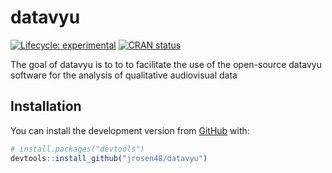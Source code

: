 
<!-- README.md is generated from README.Rmd. Please edit that file -->

# datavyu

<!-- badges: start -->

[![Lifecycle:
experimental](https://img.shields.io/badge/lifecycle-experimental-orange.svg)](https://www.tidyverse.org/lifecycle/#experimental)
[![CRAN
status](https://www.r-pkg.org/badges/version/datavyu)](https://CRAN.R-project.org/package=datavyu)
<!-- badges: end -->

The goal of datavyu is to to to facilitate the use of the open-source
datavyu software for the analysis of qualitative audiovisual data

## Installation

You can install the development version from
[GitHub](https://github.com/) with:

``` r
# install.packages("devtools")
devtools::install_github("jrosen48/datavyu")
```
